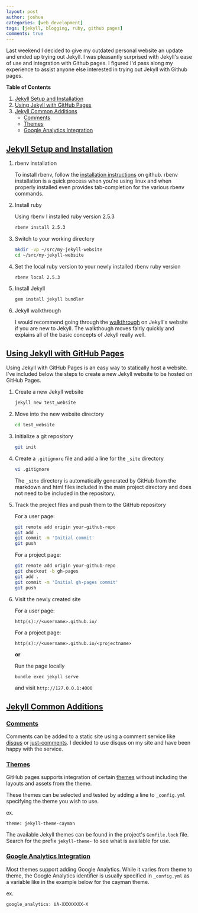 ```yaml
---
layout: post
author: joshua
categories: [web_development]
tags: [jekyll, blogging, ruby, github pages]
comments: true
---
```

Last weekend I decided to give my outdated personal website an update and ended up trying out Jekyll. I was pleasantly surprised with Jekyll's ease of use and integration with Github pages. I figured I'd pass along my experience to assist anyone else interested in trying out Jekyll with Github pages.

**Table of Contents**
1. [Jekyll Setup and Installation](#jekyll-setup-and-installation)
1. [Using Jekyll with GitHub Pages](#using-jekyll-with-github-pages)
1. [Jekyll Common Additions](#jekyll-common-additions)
   - [Comments](#comments)
   - [Themes](#themes)
   - [Google Analytics Integration](#google-analytics-integration)

## [Jekyll Setup and Installation](#jekyll-setup-and-installation)

1. rbenv installation

   To install rbenv, follow the [installation instructions](https://github.com/rbenv/rbenv#basic-github-checkout) on github. rbenv installation is a quick process when you're using linux and when properly installed even provides tab-completion for the various rbenv commands.

1. Install ruby

   Using rbenv I installed ruby version 2.5.3

   ```bash
   rbenv install 2.5.3
   ```

1. Switch to your working directory

   ```bash
   mkdir -vp ~/src/my-jekyll-website
   cd ~/src/my-jekyll-website
   ```

1. Set the local ruby version to your newly installed rbenv ruby version

   ```bash
   rbenv local 2.5.3
   ```

1. Install Jekyll

   ```bash
   gem install jekyll bundler
   ```
1. Jekyll walkthrough

   I would recommend going through the [walkthrough](https://jekyllrb.com/docs/step-by-step/01-setup/) on Jekyll's website if you are new to Jekyll. The walkthough moves fairly quickly and explains all of the basic concepts of Jekyll really well.

## [Using Jekyll with GitHub Pages](#using-jekyll-with-github-pages)

Using Jekyll with GitHub Pages is an easy way to statically host a website. I've included below the steps to create a new Jekyll website to be hosted on GitHub Pages.

1. Create a new Jekyll website

   ```bash
   jekyll new test_website
   ```

1. Move into the new website directory

   ```bash
   cd test_website
   ```

1. Initialize a git repository

   ```bash
   git init
   ```

1. Create a `.gitignore` file and add a line for the `_site` directory

   ```bash
   vi .gitignore
   ```

   The `_site` directory is automatically generated by GitHub from the markdown and html files included in the main project directory and does not need to be included in the repository.

1. Track the project files and push them to the GitHub repository

   For a user page:

   ```bash
   git remote add origin your-github-repo
   git add .
   git commit -m 'Initial commit'
   git push
   ```

   For a project page:

   ```bash
   git remote add origin your-github-repo
   git checkout -b gh-pages
   git add .
   git commit -m 'Initial gh-pages commit'
   git push
   ```
1. Visit the newly created site

   For a user page:

   ```
   http(s)://<username>.github.io/
   ```

   For a project page:

   ```
   http(s)://<username>.github.io/<projectname>
   ```

   **or**

   Run the page locally

   ```bash
   bundle exec jekyll serve
   ```

   and visit `http://127.0.0.1:4000`


## [Jekyll Common Additions](#jekyll-common-additions)

### [Comments](#comments)

Comments can be added to a static site using a comment service like [disqus](https://disqus.com/) or [just-comments](https://just-comments.com/). I decided to use disqus on my site and have been happy with the service.

### [Themes](#themes)

GitHub pages supports integration of certain [themes](https://pages.github.com/themes/) without including the layouts and assets from the theme.

These themes can be selected and tested by adding a line to `_config.yml` specifying the theme you wish to use.

ex.

```
theme: jekyll-theme-cayman
```

The available Jekyll themes can be found in the project's `Gemfile.lock` file. Search for the prefix `jekyll-theme-` to see what is available for use.

### [Google Analytics Integration](#google-analytics-integration)

Most themes support adding Google Analytics. While it varies from theme to theme, the Google Analytics identifier is usually specified in `_config.yml` as a variable like in the example below for the cayman theme.

ex.

```
google_analytics: UA-XXXXXXXX-X
```
